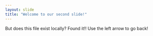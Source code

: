 ```yaml
---
layout: slide
title: "Welcome to our second slide!"
---
```

But does this file exist locally?
Found it!!
Use the left arrow to go back!
